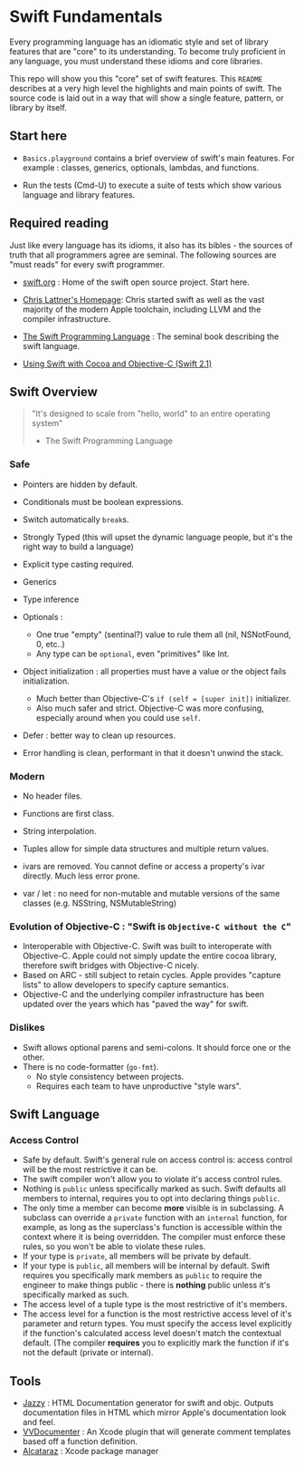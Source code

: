 # Swift Fundamentals

Every programming language has an idiomatic style and set of library features
that are "core" to its understanding. To become truly proficient in any
language, you must understand these idioms and core libraries.

This repo will show you this "core" set of swift features. This `README`
describes at a very high level the highlights and main points of swift. The
source code is laid out in a way that will show a single feature, pattern, or
library by itself.

## Start here

* `Basics.playground` contains a brief overview of swift's main features. For
  example : classes, generics, optionals, lambdas, and functions.

* Run the tests (Cmd-U) to execute a suite of tests which show various language
  and library features.

## Required reading

Just like every language has its idioms, it also has its bibles - the sources of
truth that all programmers agree are seminal. The following sources are "must
reads" for every swift programmer.


* [swift.org](http://swift.org) : Home of the swift open source project. Start here.

* [Chris Lattner's Homepage](http://www.nondot.org/sabre/): Chris started swift
  as well as the vast majority of the modern Apple toolchain, including LLVM and
  the compiler infrastructure.

* [The Swift Programming Language](https://developer.apple.com/library/ios/documentation/Swift/Conceptual/Swift_Programming_Language/) :
  The seminal book describing the swift language.

* [Using Swift with Cocoa and Objective-C (Swift 2.1)](https://developer.apple.com/library/ios/documentation/Swift/Conceptual/BuildingCocoaApps/index.html#//apple_ref/doc/uid/TP40014216)


## Swift Overview

> "It's designed to scale from "hello, world" to an entire operating system"
> - The Swift Programming Language

### Safe

* Pointers are hidden by default.
* Conditionals must be boolean expressions.
* Switch automatically `break`s.

* Strongly Typed (this will upset the dynamic language people, but it's the right way to build a language)
* Explicit type casting required.
* Generics
* Type inference

* Optionals :
  * One true "empty" (sentinal?) value to rule them all (nil, NSNotFound, 0, etc..)
  * Any type can be `optional`, even "primitives" like Int.

* Object initialization : all properties must have a value or the object fails initialization.
    * Much better than Objective-C's `if (self = [super init])` initializer.
    * Also much safer and strict. Objective-C was more confusing, especially around when you could use `self`.

* Defer : better way to clean up resources.
* Error handling is clean, performant in that it doesn't unwind the stack.

### Modern

* No header files.
* Functions are first class.
* String interpolation.
* Tuples allow for simple data structures and multiple return values.
* ivars are removed. You cannot define or access a property's ivar directly. Much less error prone.

* var / let : no need for non-mutable and mutable versions of the same classes (e.g. NSString, NSMutableString)

### Evolution of Objective-C : "Swift is `Objective-C without the C`"

* Interoperable with Objective-C. Swift was built to interoperate with Objective-C. Apple could not simply update the entire cocoa library, therefore swift bridges with Objective-C nicely.
* Based on ARC - still subject to retain cycles. Apple provides "capture lists" to allow developers to specify capture semantics.
* Objective-C and the underlying compiler infrastructure has been updated over the years which has "paved the way" for swift.


### Dislikes

* Swift allows optional parens and semi-colons. It should force one or the other.
* There is no code-formatter (`go-fmt`).
  * No style consistency between projects.
  * Requires each team to have unproductive "style wars".

## Swift Language

### Access Control

* Safe by default. Swift's general rule on access control is: access control will be the most restrictive it can be.
* The swift compiler won't allow you to violate it's access control rules.
* Nothing is `public` unless specifically marked as such. Swift defaults all members to internal, requires you to opt into declaring things `public`.
* The only time a member can become **more** visible is in subclassing. A subclass can override a `private` function with an `internal` function, for example, as long as the superclass's function is accessible within the context where it is being overridden. The compiler must enforce these rules, so you won't be able to violate these rules.
* If your type is `private`, all members will be private by default.
* If your type is `public`, all members will be internal by default. Swift requires you specifically mark members as `public` to require the engineer to make things public - there is **nothing** public unless it's specifically marked as such.
* The access level of a tuple type is the most restrictive of it's members.
* The access level for a function is the most restrictive access level of it's parameter and return types. You must specify the access level explicitly if the function's calculated access level doesn't match the contextual default. (The compiler **requires** you to explicitly mark the function if it's not the default (private or internal).



## Tools

* [Jazzy](https://github.com/Realm/jazzy) : HTML Documentation generator for swift and objc. Outputs documentation files in HTML which mirror Apple's documentation look and feel.
* [VVDocumenter](https://github.com/onevcat/VVDocumenter-Xcode) : An Xcode plugin that will generate comment templates based off a function definition.
* [Alcataraz](http://alcatraz.io/) : Xcode package manager
